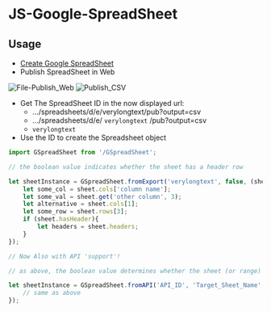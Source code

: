 # JS-Google-SpreadSheet
## Usage
 - [Create Google SpreadSheet](https://docs.google.com/spreadsheets/u/0/)
 - Publish SpreadSheet in Web 
 
 ![File-Publish_Web](https://i.imgur.com/KLYS2kI.png) 
 ![Publish_CSV](https://i.imgur.com/2Ni2QQM.png)
 - Get The SpreadSheet ID in the now displayed url:
   - .../spreadsheets/d/e/verylongtext/pub?output=csv
   - .../spreadsheets/d/e/ `verylongtext` /pub?output=csv
   - `verylongtext`
 - Use the ID to create the Spreadsheet object
```js
import GSpreadSheet from '/GSpreadSheet';

// the boolean value indicates whether the sheet has a header row

let sheetInstance = GSpreadSheet.fromExport('verylongtext', false, (sheet) => {
	let some_col = sheet.cols['column name'];
	let some_val = sheet.get('other column', 3);
	let alternative = sheet.cols[1];
	let some_row = sheet.rows[3];
	if (sheet.hasHeader){
		let headers = sheet.headers;
	}
});

// Now Also with API 'support'!

// as above, the boolean value determines whether the sheet (or range) has a header row

let sheetInstance = GSpreadSheet.fromAPI('API_ID', 'Target_Sheet_Name', 'API_Key', false, 'A1:G23', (sheet) => {
	// same as above
});

```